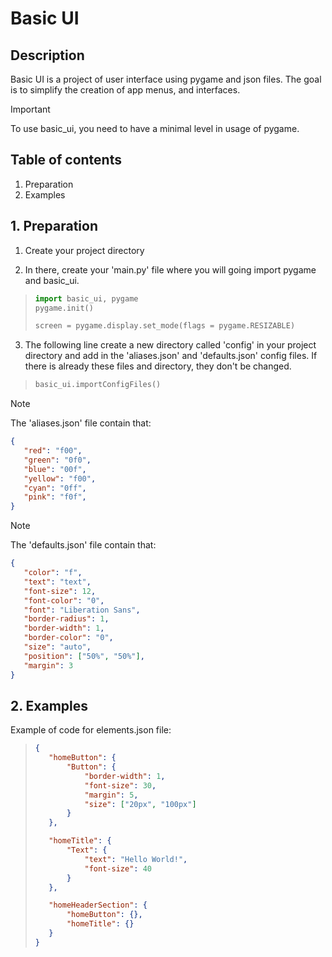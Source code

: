 # Basic UI
## Description

Basic UI is a project of user interface using pygame and json files. The goal is to simplify the creation of app menus, and interfaces.

> [!IMPORTANT]
> To use basic_ui, you need to have a minimal level in usage of pygame.

## Table of contents

1. Preparation
2. Examples

## 1. Preparation

1. Create your project directory

2. In there, create your 'main.py' file where you will going import pygame and basic_ui.
>```python
>import basic_ui, pygame
>pygame.init()
>
>screen = pygame.display.set_mode(flags = pygame.RESIZABLE)
>```

3. The following line create a new directory called 'config' in your project directory and add in the 'aliases.json' and 'defaults.json' config files. If there is already these files and directory, they don't be changed.
>```python
>basic_ui.importConfigFiles()
>```

> [!NOTE]
>The 'aliases.json' file contain that:
>```json
>{
>    "red": "f00",
>    "green": "0f0",
>    "blue": "00f",
>    "yellow": "f00",
>    "cyan": "0ff",
>    "pink": "f0f",
>}
>```

> [!NOTE]
>The 'defaults.json' file contain that:
>```json
>{
>    "color": "f",
>    "text": "text",
>    "font-size": 12,
>    "font-color": "0",
>    "font": "Liberation Sans",
>    "border-radius": 1,
>    "border-width": 1,
>    "border-color": "0",
>    "size": "auto",
>    "position": ["50%", "50%"],
>    "margin": 3
>}
>```

## 2. Examples

Example of code for elements.json file:
> ```json
> {
>    "homeButton": {
>        "Button": {
>            "border-width": 1,
>            "font-size": 30,
>            "margin": 5,
>            "size": ["20px", "100px"]
>        }
>    },
>
>    "homeTitle": {
>        "Text": {
>            "text": "Hello World!",
>            "font-size": 40
>        }
>    },
>
>    "homeHeaderSection": {
>        "homeButton": {},
>        "homeTitle": {}
>    }
> }
> ```